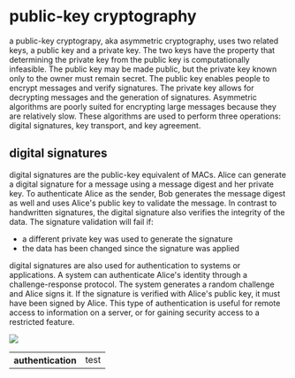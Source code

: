 # public-key cryptography

a public-key cryptograpy, aka asymmetric cryptography, uses two related keys, a public key and a private key. The two keys have the property that determining the private key from the public key is computationally infeasible. The public key may be made public, but the private key known only to the owner must remain secret. The public key enables people to encrypt messages and verify signatures. The private key allows for decrypting messages and the generation of signatures. Asymmetric algorithms are poorly suited for encrypting large messages because they are relatively slow. These algorithms are used to perform three operations: digital signatures, key transport, and key agreement.

## digital signatures

digital signatures are the public-key equivalent of MACs. Alice can generate a digital signature for a message using a message digest and her private key. To authenticate Alice as the sender, Bob generates the message digest as well and uses Alice's public key to validate the message. In contrast to handwritten signatures, the digital signature also verifies the integrity of the data. The signature validation will fail if:
- a different private key was used to generate the signature
- the data has been changed since the signature was applied

digital signatures are also used for authentication to systems or applications. A system can authenticate Alice's identity through a challenge-response protocol. The system generates a random challenge and Alice signs it. If the signature is verified with Alice's public key, it must have been signed by Alice. This type of authentication is useful for remote access to information on a server, or for gaining security access to a restricted feature.

![](https://fadasr.github.io/images/dig-sig-auth.png)

<table>
	<tr>
		<th>authentication</th>
		<td>test</td>
	</tr>
</table>
<!--stackedit_data:
eyJoaXN0b3J5IjpbLTEyMTAzMDIyLDExMDM0NTQ4NjIsMjA2Mz
U3NDg0NiwtNTUzNTE3MjQ3LDEwOTYyOTY3ODYsLTk1NTczNTY0
MCwyMTI0NjQwNzMsLTE4ODc4ODIwMDYsNTU1NTAxMTg0XX0=
-->